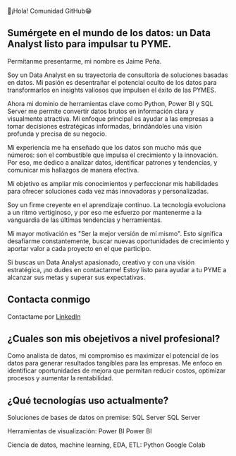 👋¡Hola! Comunidad GitHub😁
## Sumérgete en el mundo de los datos: un Data Analyst listo para impulsar tu PYME.

Permítanme presentarme, mi nombre es Jaime Peña.

Soy un Data Analyst en su trayectoria de consultoría de soluciones basadas en datos. Mi pasión es desentrañar el potencial oculto de los datos para transformarlos en insights valiosos que impulsen el éxito de las PYMES.

Ahora mi dominio de herramientas clave como Python, Power BI y SQL Server me permite convertir datos brutos en información clara y visualmente atractiva. Mi enfoque principal es ayudar a las empresas a tomar decisiones estratégicas informadas, brindándoles una visión profunda y precisa de su negocio.

Mi experiencia me ha enseñado que los datos son mucho más que números: son el combustible que impulsa el crecimiento y la innovación. Por eso, me dedico a analizar datos, identificar patrones y tendencias, y comunicar mis hallazgos de manera efectiva.

Mi objetivo es ampliar mis conocimientos y perfeccionar mis habilidades para ofrecer soluciones cada vez más innovadoras y personalizadas.

Soy un firme creyente en el aprendizaje continuo. La tecnología evoluciona a un ritmo vertiginoso, y por eso me esfuerzo por mantenerme a la vanguardia de las últimas tendencias y herramientas.

Mi mayor motivación es "Ser la mejor versión de mí mismo". Esto significa desafiarme constantemente, buscar nuevas oportunidades de crecimiento y aportar valor a cada proyecto en el que participo.

Si buscas un Data Analyst apasionado, creativo y con una visión estratégica, ¡no dudes en contactarme! Estoy listo para ayudar a tu PYME a alcanzar sus metas y superar sus expectativas.

## Contacta conmigo
Contactame por [LinkedIn](www.linkedin.com/in/jpeña23)

## ¿Cuales son mis obejetivos a nivel profesional?
Como analista de datos, mi compromiso es maximizar el potencial de los datos para generar resultados tangibles para las empresas. Me enfoco en identificar oportunidades de mejora que permitan reducir costos, optimizar procesos y aumentar la rentabilidad.

## ¿Qué tecnologías uso actualmente?
Soluciones de bases de datos on premise:
SQL Server SQL Server

Herramientas de visualización:
Power BI Power BI

Ciencia de datos, machine learning, EDA, ETL:
Python
Google Colab

